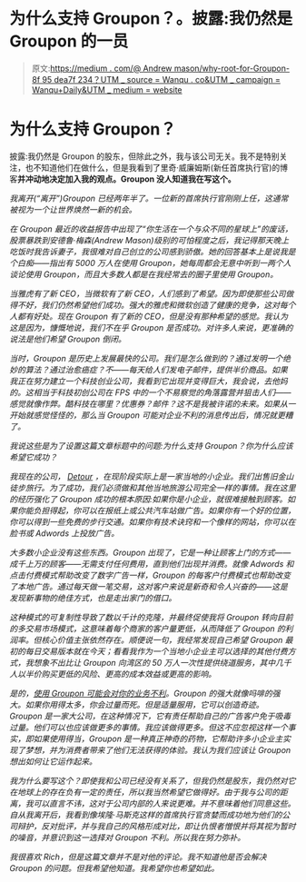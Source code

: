 # 为什么支持 Groupon？。披露:我仍然是 Groupon 的一员

> 原文:[https://medium . com/@ Andrew mason/why-root-for-Groupon-8f 95 dea7f 234？UTM _ source = Wanqu . co&UTM _ campaign = Wanqu+Daily&UTM _ medium = website](https://medium.com/@andrewmason/why-root-for-groupon-8f95dea7f234?utm_source=wanqu.co&utm_campaign=Wanqu+Daily&utm_medium=website)

# 为什么支持 Groupon？

披露:我仍然是 Groupon 的股东，但除此之外，我与该公司无关。我不是特别关注，也不知道他们在做什么，但是我看到了里奇·威廉姆斯(新任首席执行官)的博客[](https://www.groupon.com/blog/cities/why-well-win-in-local)**并冲动地决定加入我的观点。Groupon 没人知道我在写这个。**

*我离开(“离开”)Groupon 已经两年半了。一位新的首席执行官刚刚上任，这通常被视为一个让世界焕然一新的机会。*

*在 Groupon 最近的收益报告中出现了“你生活在一个与众不同的星球上”的废话，股票暴跌到安德鲁·梅森(Andrew Mason)级别的可怕程度之后，我记得那天晚上吃饭时我告诉妻子，我很难对自己创立的公司感到骄傲。她的回答基本上是说我是个白痴——指出有 5000 万人在使用 Groupon，她每周都会无意中听到一两个人谈论使用 Groupon，而且大多数人都是在我经常去的圈子里使用 Groupon。*

*当雅虎有了新 CEO，当微软有了新 CEO，人们感到了希望。因为即使那些公司做得不好，我们仍然希望他们成功。强大的雅虎和微软创造了健康的竞争，这对每个人都有好处。现在 Groupon 有了新的 CEO，但是没有那种希望的感觉。我认为这是因为，慷慨地说，我们不在乎 Groupon 是否成功。对许多人来说，更准确的说法是他们希望 Groupon 倒闭。*

*当时，Groupon 是历史上发展最快的公司。我们是怎么做到的？通过发明一个绝妙的算法？通过治愈癌症？不——每天给人们发电子邮件，提供半价商品。如果我正在努力建立一个科技创业公司，我看到它出现并变得巨大，我会说，去他妈的。这相当于科技初创公司在 FPS 中的一个不易察觉的角落露营并狙击人们——感觉就像作弊。酷科技在哪里？优惠券？*邮件*？这不是我被许诺的未来。如果从一开始就感觉怪怪的，那么当 Groupon 可能对企业不利的消息传出后，情况就更糟了。*

*我说这些是为了设置这篇文章标题中的问题:为什么支持 Groupon？你为什么应该希望它成功？*

*我现在的公司， [Detour](http://www.detour.com) ，在现阶段实际上是一家当地的小企业。我们出售旧金山徒步旅行。为了成功，我们必须做和其他当地旅游公司完全一样的事情。我在这里的经历强化了 Groupon 成功的根本原因:如果你是小企业，就很难接触到顾客。如果你能负担得起，你可以在报纸上或公共汽车站做广告。如果你有一个好的位置，你可以得到一些免费的步行交通。如果你有技术诀窍和一个像样的网站，你可以在脸书或 Adwords 上投放广告。*

*大多数小企业没有这些东西。Groupon 出现了，它是一种让顾客上门的方式——成千上万的顾客——无需支付任何费用，直到他们出现并消费。就像 Adwords 和点击付费模式帮助改变了数字广告一样，Groupon 的每客户付费模式也帮助改变了本地广告。通过每天做一笔交易，这对客户来说是新奇和令人兴奋的——这是发现新事物的绝佳方式，也是走出家门的借口。*

*这种模式的可复制性导致了数以千计的克隆，并最终促使我将 Groupon 转向目前的多交易市场模式，这意味着每个商家的客户量更低，从而降低了 Groupon 的利润率。但核心价值主张依然存在。顺便说一句，我经常发现自己希望 Groupon 最初的每日交易版本就在今天；看看我作为一个当地小企业主可以选择的其他付费方式，我想象不出比让 Groupon 向湾区的 50 万人一次性提供绕道服务，其中几千人以半价购买更低的风险、更高的成本效益或更高的影响。*

*是的，[使用 Groupon 可能会对你的业务不利](/backchannel/why-homejoy-failed-bb0ab39d901a#.7voafe4l8)。Groupon 的强大就像吗啡的强大。如果你用得太多，你会过量而死。但是适量服用，它可以创造奇迹。Groupon 是一家大公司，在这种情况下，它有责任帮助自己的广告客户免于吸毒过量。他们可以也应该做更多的事情。我应该做得更多。但这不应忽视这样一个事实，即如果使用得当，Groupon 是一种真正神奇的药物，它帮助许多小企业主实现了梦想，并为消费者带来了他们无法获得的体验。我认为我们应该让 Groupon 想出如何让它运作起来。*

*我为什么要写这个？即使我和公司已经没有关系了，但我仍然是股东，我仍然对它在地球上的存在负有一定的责任，所以我当然希望它做得好。由于我与公司的距离，我可以直言不讳，这对于公司内部的人来说更难。并不意味着他们同意这些。自从我离开后，我看到像埃隆·马斯克这样的首席执行官贪婪而成功地为他们的公司辩护，反对批评，并与我自己的风格形成对比，即让仇恨者憎恨并将其视为暂时的噪音，并意识到这一选择对 Groupon 不利。所以我在努力弥补。*

*我很喜欢 Rich，但是这篇文章并不是对他的评论。我不知道他是否会解决 Groupon 的问题。但我希望他知道。我希望你也希望如此。*
